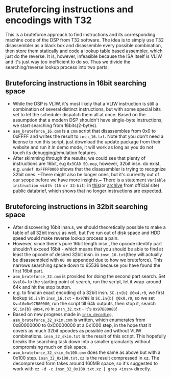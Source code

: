 # Bruteforcing instructions and encodings with T32

This is a bruteforce approach to find instructions and its corresponding machine code of the DSP from T32 software. The idea is to simply use T32 disassembler as a black box and disassemble every possible combination, then store them statically and code a lookup table based assembler, which just do the reverse. It is, however, infeasible because the ISA itself is VLIW and it's just way too inefficient to do so. Thus we divide the searching/reverse lookup process into two parts:

## Bruteforcing instructions in 16bit searching space
 - While the DSP is VLIW, it's most likely that a VLIW instruction is still a combination of several distinct instructions, but with some special bits set to let the scheduler dispatch them all at once. Based on the assumption that a modern DSP shouldn't have single-byte instructions, we start searching from 16bits(2-bytes).
 - `asm_bruteforce_16.cmm` is a `cmm` script that disassembles from 0x0 to 0xFFFF and writes the result to `insn_16.txt`. Note that you don't need a license to run this script, just download the update package from their website and run it in demo mode, it will work as long as you do not touch its debugging/emulation features.
 - After skimming through the results, we could see that plenty of instructions are 16bit, e.g `0x3CA0 SQ.nop`, however, 32bit insn. do exist, e.g. `undef 0xFFFF0000` shows that the disassembler is trying to recognize 32bit ones. ~There might also be longer ones, but it's currently out of our scope before we have more insights.~ There is a statement `Variable instruction width (16 or 32-bit)` in [this](http://roverbooksteel.narod.ru/tech/ceva/ceva-x1622_datasheet.pdf)(or [archive](http://web.archive.org/web/20101026010858/http://www.ceva-dsp.com/products/cores/pdf/ceva-x1622_datasheet.pdf) from official site) public databrief, which shows that no longer instructions are expected.
 
## Bruteforcing instructions in 32bit searching space
 - After discovering 16bit insn.s, we should theoretically possible to make a table of all 32bit insn.s as well, but I've run out of disk space and HDD speed would make reverse lookup process a pain.
 - However, since there's pure 16bit length insn., the opcode identify part shouldn't exceed 16bit - which means that you should be able to find at least the opcode of desired 32bit insn. in `insn_16.txt`(they will actually be disassembled with `00 00` appended due to how we bruteforce). This narrows searching space down to 65536 because you have found the first 16bit part.
 - `asm_bruteforce_32.cmm` is provided for doing the second part search. Set `&val0=` to the starting point of search, run the script, let it wrap-around 64k and hit the stop button. 
 - e.g. to find an exact encoding of a 32bit insn. `SC.in{b} @0x4,r0`, we first lookup `SC.in` in `insn_16.txt` - `0x97B8` is `SC.in{b} @0x0,r0`, so we set `&val0=0x97B80000`, run the script till 64k outputs, then stop it, search `SC.in{b} @0x4,r0` in `insn_32.txt` - it's `0x97B80080`!
 - Based on new progress made in [`insn_decoding`](https://github.com/fxsheep/seewa-eks/tree/main/info/insn_decoding), `asm_bruteforce_32_skim.cmm` is written, which enumerates from 0x80000000 to 0xC0000000 at a 0x1000 step, in the hope that it covers as much 32bit opcodes as possible and without VLIW combinations.  `insn_32_skim.txt` is the result of this script. This hopefully breaks the searching task down into a smaller granularity without compromising much on disk space.
 - `asm_bruteforce_32_skim_0x100.cmm` does the same as above but with a 0x100 step. `insn_32_0x100.txt.xz` is the result compressed in xz. The decompressed form takes around 160MB space, so it's suggested to work with `xz -d -c insn_32_0x100.txt.xz | grep <insn>` directly.


